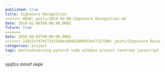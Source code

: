 ```yaml
---
published: true
title: Signature Recognition
<<<<<<< HEAD:_posts/2019-02-06-SIgnature Recognition.md
date: 2019-02-06T00:00:00.000Z
future: true
=======
date: 2018-08-02T00:00:00.000Z
>>>>>>> 128121f4741733154decb0d62b04919af7317500:_posts/SIgnature Recognition.md
categories: project
tags: machinelearning pytorch cuda windows project reversee javascript python flask
---
```


ojojfco
mmof
okpk

